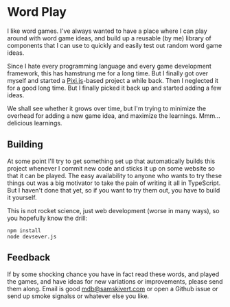 # Word Play

I like word games. I've always wanted to have a place where I can play around with word game ideas,
and build up a reusable (by me) library of components that I can use to quickly and easily test out
random word game ideas.

Since I hate every programming language and every game development framework, this has hamstrung me
for a long time. But I finally got over myself and started a [Pixi.js]-based project a while back.
Then I neglected it for a good long time. But I finally picked it back up and started adding a few
ideas.

We shall see whether it grows over time, but I'm trying to minimize the overhead for adding a new
game idea, and maximize the learnings. Mmm... delicious learnings.

## Building

At some point I'll try to get something set up that automatically builds this project whenever I
commit new code and sticks it up on some website so that it can be played. The easy availability to
anyone who wants to try these things out was a big motivator to take the pain of writing it all in
TypeScript. But I haven't done that yet, so if you want to try them out, you have to build it
yourself.

This is not rocket science, just web development (worse in many ways), so you hopefully know the
drill:

```
npm install
node devsever.js
```

## Feedback

If by some shocking chance you have in fact read these words, and played the games, and have ideas
for new variations or improvements, please send them along. Email is good
<a href="mailto:mdb@samskivert.com">mdb@samskivert.com</a> or open a Github issue or send up smoke
signalss or whatever else you like.

[Pixi.js]: https://pixijs.com/
